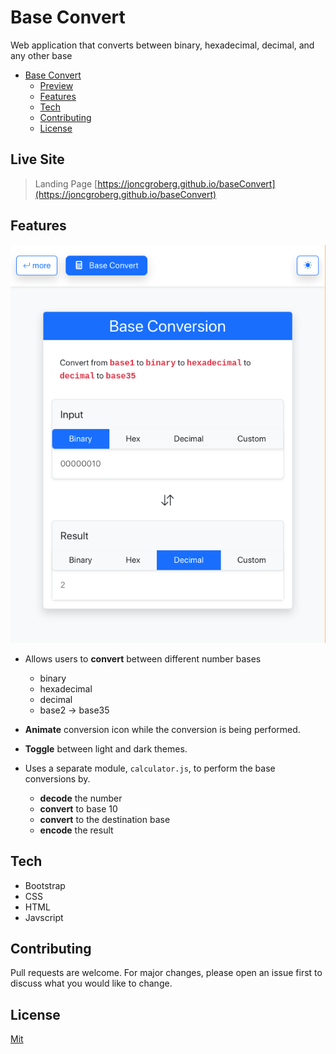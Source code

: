 # Base Convert
Web application that converts between binary, hexadecimal, decimal, and any other base

- [Base Convert](#base-convert)
  * [Preview](#preview)
  * [Features](#features)
  * [Tech](#tech)
  * [Contributing](#contributing)
  * [License](#license)

## Live Site

> Landing Page [https://joncgroberg.github.io/baseConvert](https://joncgroberg.github.io/baseConvert)

## Features

<p align="center">
<img src="screenshots/main.png">
</p>

- Allows users to **convert** between different number bases
  - binary
  - hexadecimal
  - decimal
  - base2 -> base35
- **Animate** conversion icon while the conversion is being performed.
- **Toggle** between light and dark themes.

- Uses a separate module, `calculator.js`, to perform the base conversions by.
    - **decode** the number
    - **convert**  to base 10
    - **convert**  to the destination base
    - **encode** the result


## Tech

- Bootstrap
- CSS
- HTML
- Javscript
  
## Contributing

Pull requests are welcome. For major changes, please open an issue first to discuss what you would like to change.

## License

[Mit](https://choosealicense.com/licenses/mit/)
